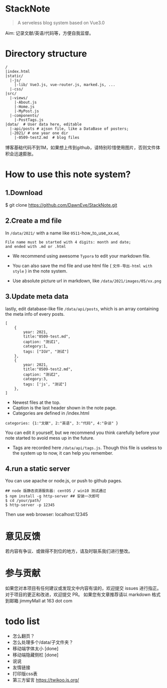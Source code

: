 # StackNote 

> A serveless blog system based on Vue3.0

Aim: 记录文献/英语/代码等，方便自我监督。


# Directory structure
```
/
|index.html
|static/
  |-js/
    |-lib/ Vue3.js, vue-router.js, marked.js, ...
  |-css/
|src/
  |-views/
    |-About.js
    |-Home.js
    |-MyPost.js
  |-components/
    |-PostTags.js
|data/  # User data here, editable
  |-api/posts # ajson file, like a DataBase of posters;
  |-2021/ # one year one dir
    |-0509-test2.md  # blog files
```

博客基础代码不到1M，如果想上传到github，请特别珍惜使用图片，否则文件体积会迅速膨胀。



# How to use this note system?

## 1.Download

$ git clone https://github.com/DawnEve/StackNote.git

## 2.Create a md file

In `/data/2021/` with a name like `0511`-how_to_use_xx.`md`,

    File name must be started with 4 digits: month and date;
    and ended with .md or .html


- We recommend using awesome `Typora` to edit your markdown file.

- You can also save the md file and use html file ( `文件-导出-html with style` ) in the note system.

- Use absolute picture url in markdown, like `/data/2021/images/05/xx.png` 



## 3.Update meta data

lastly, edit database-like file  `/data/api/posts`, which is an array containing the meta info of every posts.

```
[
	{
		year: 2021,
		title:"0509-test.md",
		caption: "测试1",
		category:1,
		tags: ["IGV", "测试"]
	},
	{
		year: 2021,
		title:"0509-test2.md",
		caption: "测试2",
		category:3,
		tags: ['js', "测试"]
	},
]
```

- Newest files at the top.
- Caption is the last header shown in the note page.
- Categories are defined in /index.html 

```
categories: {1:"文献", 2:"英语", 3:"代码", 4:"杂谈" }
```

You can edit it yourself, but we recommend you think carefully before your note started to avoid mess up in the future.

- Tags are recorded here `/data/api/tags.js`. Though this file is useless to the system up to now, it can help you remember.

## 4.run a static server

You can use apache or node.js, or push to github pages.

```
## node 版静态资源服务器: centOS / win10 测试通过
$ npm install -g http-server ## 安装一次即可
$ cd /your/path/
$ http-server -p 12345
```

Then use web browser: localhost:12345



# 意见反馈

若内容有争议、或做得不到位的地方，请及时联系我们进行整改。


# 参与贡献

如果您对本项目有任何建议或发现文中内容有误的，欢迎提交 issues 进行指正。
对于项目的更正和改进，欢迎提交 PR。
如果您有文章推荐请以 markdown 格式到邮箱 jimmyMall at 163 dot com


# todo list

- 怎么翻页？
- 怎么处理多个/data/子文件夹？
- 移动端字体太小 [done]
- 移动端隐藏侧栏 [done]
- 说说
- 友情链接
- 打印版css表
- 第三方留言 https://twikoo.js.org/